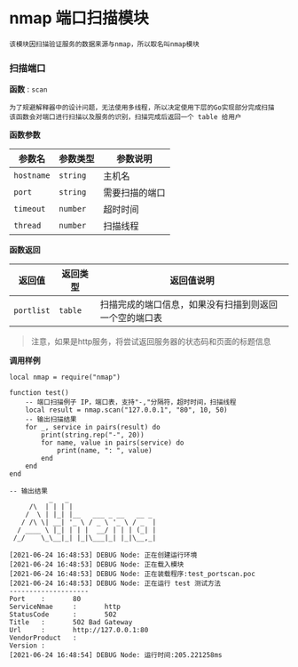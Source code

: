 # nmap 端口扫描模块

    该模块因扫描验证服务的数据来源与nmap，所以取名叫nmap模块

### 扫描端口

**函数** : `scan`

    为了规避解释器中的设计问题，无法使用多线程，所以决定使用下层的Go实现部分完成扫描
    该函数会对端口进行扫描以及服务的识别，扫描完成后返回一个 table 给用户
    
**函数参数**

参数名 | 参数类型 | 参数说明
---- | ---- | ----
`hostname` | `string` | 主机名
`port` | `string` | 需要扫描的端口
`timeout` | `number` | 超时时间
`thread` | `number` | 扫描线程


**函数返回**

返回值 | 返回类型 | 返回值说明
---- | ---- | ----
`portlist` | `table` | 扫描完成的端口信息，如果没有扫描到则返回一个空的端口表

> 注意，如果是http服务，将尝试返回服务器的状态码和页面的标题信息

**调用样例**

```poc
local nmap = require("nmap")

function test()
    -- 端口扫描例子 IP，端口表，支持"-,"分隔符，超时时间，扫描线程
    local result = nmap.scan("127.0.0.1", "80", 10, 50)
    -- 输出扫描结果
    for _, service in pairs(result) do
        print(string.rep("-", 20))
        for name, value in pairs(service) do
            print(name, ": ", value)
        end
    end
end

-- 输出结果
          _   _
     /\  | | | |
    /  \ | |_| |__   ___ _ __   __ _
   / /\ \| __| '_ \ / _ \ '_ \ / _  |
  / ____ \ |_| | | |  __/ | | | (_| |
 /_/    \_\__|_| |_|\___|_| |_|\__,_|

[2021-06-24 16:48:53] DEBUG Node: 正在创建运行环境
[2021-06-24 16:48:53] DEBUG Node: 正在载入模块
[2021-06-24 16:48:53] DEBUG Node: 正在装载程序:test_portscan.poc
[2021-06-24 16:48:53] DEBUG Node: 正在运行 test 测试方法
--------------------
Port    :       80
ServiceNmae     :       http
StatusCode      :       502
Title   :       502 Bad Gateway
Url     :       http://127.0.0.1:80
VendorProduct   :       
Version :       
[2021-06-24 16:48:54] DEBUG Node: 运行时间:205.221258ms

```

